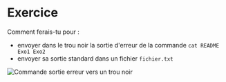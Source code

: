 # Exercice

Comment ferais-tu pour :
* envoyer dans le trou noir la sortie d'erreur de la commande `cat README Exo1 Exo2`
* envoyer sa sortie standard dans un fichier `fichier.txt`


![Commande sortie erreur vers un trou noir](../assets/commande_ss_se_to_file_trash.png)


